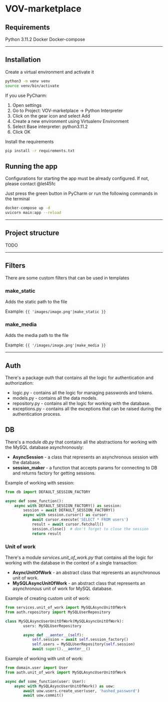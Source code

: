 # VOV-marketplace


## Requirements
Python 3.11.2
Docker
Docker-compose

---

## Installation
Create a virtual environment and activate it
```bash
python3 -m venv venv
source venv/bin/activate
```

If you use PyCharm:
1. Open settings
2. Go to Project: VOV-marketplace -> Python Interpreter
3. Click on the gear icon and select Add
4. Create a new environment using Virtualenv Environment
5. Select Base interpreter: python3.11.2
6. Click OK

Install the requirements
```bash
pip install -r requirements.txt
```

## Running the app
Configurations for starting the app must be already configured. If not, please contact @let45fc

Just press the green button in PyCharm or run the following commands in the terminal
```bash
docker-compose up -d
uvicorn main:app --reload
```

---

## Project structure
TODO

---

## Filters
There are some custom filters that can be used in templates

### make_static
Adds the static path to the file

Example: `{{ 'images/image.png'|make_static }}`


### make_media
Adds the media path to the file

Example: `{{ '/images/image.png'|make_media }}`

---

## Auth
There's a package *auth* that contains all the logic for authentication and authorization:
- logic.py - contains all the logic for managing passwords and tokens. 
- models.py - contains all the data models.
- repository.py - contains all the logic for working with the database.
- exceptions.py - contains all the exceptions that can be raised during the authentication process.


## DB
There's a module *db.py* that contains all the abstractions for working with the MySQL database asynchronously:
- **AsyncSession** - a class that represents an asynchronous session with the database.
- **session_maker** - a function that accepts params for connecting to DB and returns factory for getting sessions.

Example of working with session:

```python
from db import DEFAULT_SESSION_FACTORY

async def some_function():
    async with DEFAULT_SESSION_FACTORY() as session:
        session = await DEFAULT_SESSION_FACTORY()
        async with session.cursor() as cursor:
            await cursor.execute('SELECT * FROM users')
            result = await cursor.fetchall()
            session.close()  # don't forget to close the session
            return result
```

### Unit of work
There's a module *services.unit_of_work.py* that contains all the logic for working with the database in the context of a single transaction:
- **AsyncUnitOfWork** - an abstract class that represents an asynchronous unit of work.
- **MySQLAsyncUnitOfWork** - an abstract class that represents an asynchronous unit of work for MySQL database.

Example of creating custom unit of work:

```python
from services.unit_of_work import MySQLAsyncUnitOfWork
from auth.repository import MySQLUserRepository

class MySQLAsyncUserUnitOfWork(MySQLAsyncUnitOfWork):
        users: MySQLUserRepository

        async def __aenter__(self):
            self.session = await self.session_factory()
            self.users = MySQLUserRepository(self.session)
            await super().__aenter__()
```

Example of working with unit of work:

```python
from domain.user import User
from auth.unit_of_work import MySQLAsyncUserUnitOfWork

async def some_function(user: User):
    async with MySQLAsyncUserUnitOfWork() as uow:
        await uow.users.create_user(user, 'hashed_password')
        await uow.commit()
```
